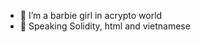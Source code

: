 - 👋 I’m a barbie girl in acrypto world
- 👀 Speaking Solidity, html and vietnamese

<!---
barbiecrypto/barbiecrypto is a ✨ special ✨ repository because its `README.md` (this file) appears on your GitHub profile.
You can click the Preview link to take a look at your changes.
--->
